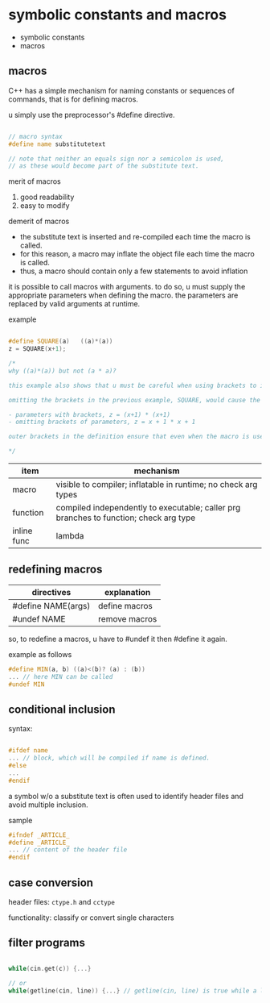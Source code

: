 # symbolic constants and macros

- symbolic constants
- macros

## macros

C++ has a simple mechanism for naming constants or sequences of commands, that is for defining macros.

u simply use the preprocessor's #define directive.

```c++

// macro syntax
#define name substitutetext

// note that neither an equals sign nor a semicolon is used,
// as these would become part of the substitute text.

```

merit of macros

1. good readability
2. easy to modify

demerit of macros

- the substitute text is inserted and re-compiled each time the macro is called. 
- for this reason, a macro may inflate the object file each time the macro is called.
- thus, a macro should contain only a few statements to avoid inflation

it is possible to call macros with arguments.
to do so, u must supply the appropriate parameters when defining the macro. the parameters are replaced by valid arguments at runtime.

example

```c++

#define SQUARE(a)   ((a)*(a))
z = SQUARE(x+1);

/*
why ((a)*(a)) but not (a * a)?

this example also shows that u must be careful when using brackets to indicate parameters for macros.

omitting the brackets in the previous example, SQUARE, would cause the expression to be expanded as follows.

- parameters with brackets, z = (x+1) * (x+1)
- omitting brackets of parameters, z = x + 1 * x + 1

outer brackets in the definition ensure that even when the macro is used in a complex expression, the square is calculated before the result can be used for any further calculations.

*/
```

| item          | mechanism                                                                            |
|---------------|--------------------------------------------------------------------------------------|
| macro         | visible to compiler; inflatable in runtime; no check arg types                       |
| function      | compiled independently to executable; caller prg branches to function; check arg type|
| inline func   | lambda                                                                               |

## redefining macros

| directives          |   explanation              |
|---------------------|----------------------------|
| #define NAME(args)  | define macros              |
| #undef NAME         | remove macros              |

so, to redefine a macros, u have to #undef it then #define it again.

example as follows

```c++
#define MIN(a, b) ((a)<(b)? (a) : (b))
... // here MIN can be called
#undef MIN

```

## conditional inclusion

syntax:

```c++

#ifdef name
... // block, which will be compiled if name is defined.
#else
...
#endif

```

a symbol w/o a substitute text is often used to identify header files and avoid multiple inclusion.

sample

```c++
#ifndef _ARTICLE_
#define _ARTICLE_
... // content of the header file
#endif

```

## case conversion

header files: `ctype.h` and `cctype`

functionality: classify or convert single characters

## filter programs

```c++

while(cin.get(c)) {...}

// or
while(getline(cin, line)) {...} // getline(cin, line) is true while a line can be read

```